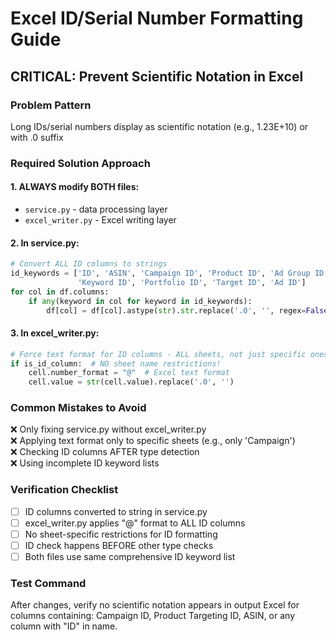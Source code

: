 # Excel ID/Serial Number Formatting Guide

## CRITICAL: Prevent Scientific Notation in Excel

### Problem Pattern
Long IDs/serial numbers display as scientific notation (e.g., 1.23E+10) or with .0 suffix

### Required Solution Approach

#### 1. **ALWAYS modify BOTH files:**
- `service.py` - data processing layer
- `excel_writer.py` - Excel writing layer

#### 2. **In service.py:**
```python
# Convert ALL ID columns to strings
id_keywords = ['ID', 'ASIN', 'Campaign ID', 'Product ID', 'Ad Group ID', 
               'Keyword ID', 'Portfolio ID', 'Target ID', 'Ad ID']
for col in df.columns:
    if any(keyword in col for keyword in id_keywords):
        df[col] = df[col].astype(str).str.replace('.0', '', regex=False)
```

#### 3. **In excel_writer.py:**
```python
# Force text format for ID columns - ALL sheets, not just specific ones
if is_id_column:  # NO sheet name restrictions!
    cell.number_format = "@"  # Excel text format
    cell.value = str(cell.value).replace('.0', '')
```

### Common Mistakes to Avoid
❌ Only fixing service.py without excel_writer.py  
❌ Applying text format only to specific sheets (e.g., only 'Campaign')  
❌ Checking ID columns AFTER type detection  
❌ Using incomplete ID keyword lists  

### Verification Checklist
- [ ] ID columns converted to string in service.py
- [ ] excel_writer.py applies "@" format to ALL ID columns
- [ ] No sheet-specific restrictions for ID formatting
- [ ] ID check happens BEFORE other type checks
- [ ] Both files use same comprehensive ID keyword list

### Test Command
After changes, verify no scientific notation appears in output Excel for columns containing: Campaign ID, Product Targeting ID, ASIN, or any column with "ID" in name.